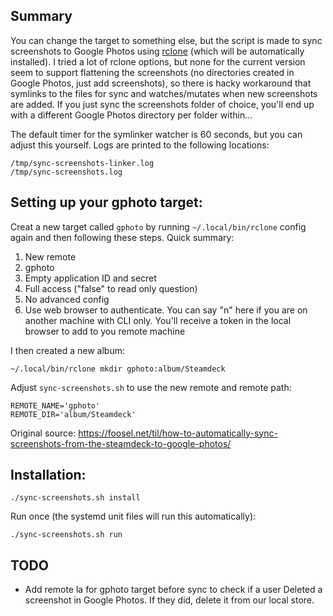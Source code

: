 
## Summary

You can change the target to something else, but the script is made to sync screenshots to Google Photos using [rclone](https://rclone.org/docs/) 
(which will be automatically installed). I tried a lot of rclone options, but none for the current version seem to support flattening the screenshots 
(no directories created in Google Photos, just add screenshots), so there is hacky workaround that symlinks to the files for sync and watches/mutates 
when new screenshots are added. If you just sync the screenshots folder of choice, you'll end up with a different Google Photos directory per folder within...

The default timer for the symlinker watcher is 60 seconds, but you can adjust this yourself. Logs are printed to the following locations:

```
/tmp/sync-screenshots-linker.log
/tmp/sync-screenshots.log
```

## Setting up your gphoto target:

Creat a new target called `gphoto` by running `~/.local/bin/rclone` config again and then following these steps. Quick summary:

1. New remote
1. gphoto
1. Empty application ID and secret
1. Full access ("false" to read only question)
1. No advanced config
1. Use web browser to authenticate. You can say "n" here if you are on another machine with CLI only. You'll receive a token in the local browser to add to you remote machine

I then created a new album:

```
~/.local/bin/rclone mkdir gphoto:album/Steamdeck
```

Adjust `sync-screenshots.sh` to use the new remote and remote path:
```
REMOTE_NAME='gphoto'
REMOTE_DIR='album/Steamdeck'
```

Original source: https://foosel.net/til/how-to-automatically-sync-screenshots-from-the-steamdeck-to-google-photos/

## Installation:
```
./sync-screenshots.sh install
```

Run once (the systemd unit files will run this automatically):
```
./sync-screenshots.sh run
```

## TODO

* Add remote la for gphoto target before sync to check if a user 
Deleted a screenshot in Google Photos. If they did, delete it from
our local store. 
